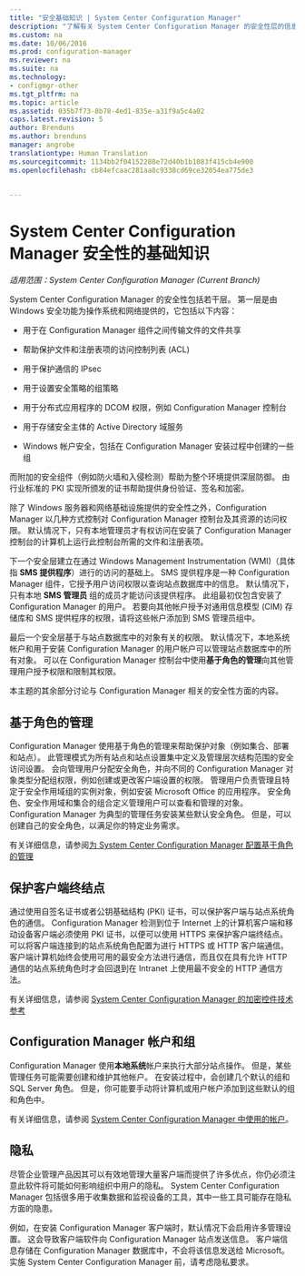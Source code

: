 ```yaml
---
title: "安全基础知识 | System Center Configuration Manager"
description: "了解有关 System Center Configuration Manager 的安全性层的信息。"
ms.custom: na
ms.date: 10/06/2016
ms.prod: configuration-manager
ms.reviewer: na
ms.suite: na
ms.technology:
- configmgr-other
ms.tgt_pltfrm: na
ms.topic: article
ms.assetid: 035b7f73-8b78-4ed1-835e-a31f9a5c4a02
caps.latest.revision: 5
author: Brenduns
ms.author: brenduns
manager: angrobe
translationtype: Human Translation
ms.sourcegitcommit: 1134bb2f04152288e72d40b1b1083f415cb4e900
ms.openlocfilehash: cb84efcaac281aa8c9338cd69ce32054ea775de3


---
```

# <a name="fundamentals-of-security-for-system-center-configuration-manager"></a>System Center Configuration Manager 安全性的基础知识

*适用范围：System Center Configuration Manager (Current Branch)*

System Center Configuration Manager 的安全性包括若干层。 第一层是由 Windows 安全功能为操作系统和网络提供的，它包括以下内容：  

-   用于在 Configuration Manager 组件之间传输文件的文件共享  

-   帮助保护文件和注册表项的访问控制列表 (ACL)  

-   用于保护通信的 IPsec  

-   用于设置安全策略的组策略  

-   用于分布式应用程序的 DCOM 权限，例如 Configuration Manager 控制台  

-   用于存储安全主体的 Active Directory 域服务  

-   Windows 帐户安全，包括在 Configuration Manager 安装过程中创建的一些组  

而附加的安全组件（例如防火墙和入侵检测）帮助为整个环境提供深层防御。 由行业标准的 PKI 实现所颁发的证书帮助提供身份验证、签名和加密。  

除了 Windows 服务器和网络基础设施提供的安全性之外，Configuration Manager 以几种方式控制对 Configuration Manager 控制台及其资源的访问权限。 默认情况下，只有本地管理员才有权访问在安装了 Configuration Manager 控制台的计算机上运行此控制台所需的文件和注册表项。  

下一个安全层建立在通过 Windows Management Instrumentation (WMI)（具体指 **SMS 提供程序**）进行的访问的基础上。 SMS 提供程序是一种 Configuration Manager 组件，它授予用户访问权限以查询站点数据库中的信息。 默认情况下，只有本地 **SMS 管理员** 组的成员才能访问该提供程序。 此组最初仅包含安装了 Configuration Manager 的用户。 若要向其他帐户授予对通用信息模型 (CIM) 存储库和 SMS 提供程序的权限，请将这些帐户添加到 SMS 管理员组中。  

最后一个安全层基于与站点数据库中的对象有关的权限。 默认情况下，本地系统帐户和用于安装 Configuration Manager 的用户帐户可以管理站点数据库中的所有对象。 可以在 Configuration Manager 控制台中使用**基于角色的管理**向其他管理用户授予权限和限制其权限。  

本主题的其余部分讨论与 Configuration Manager 相关的安全性方面的内容。  

## <a name="role-based-administration"></a>基于角色的管理  
 Configuration Manager 使用基于角色的管理来帮助保护对象（例如集合、部署和站点）。 此管理模式为所有站点和站点设置集中定义及管理层次结构范围的安全访问设置。 会向管理用户分配安全角色，并向不同的 Configuration Manager 对象类型分配组权限，例如创建或更改客户端设置的权限。 管理用户负责管理且特定于安全作用域组的实例对象，例如安装 Microsoft Office 的应用程序。 安全角色、安全作用域和集合的组合定义管理用户可以查看和管理的对象。 Configuration Manager 为典型的管理任务安装某些默认安全角色。 但是，可以创建自己的安全角色，以满足你的特定业务需求。  

 有关详细信息，请参阅[为 System Center Configuration Manager 配置基于角色的管理](../../core/servers/deploy/configure/configure-role-based-administration.md)  

## <a name="securing-client-endpoints"></a>保护客户端终结点  
 通过使用自签名证书或者公钥基础结构 (PKI) 证书，可以保护客户端与站点系统角色的通信。 Configuration Manager 检测到位于 Internet 上的计算机客户端和移动设备客户端必须使用 PKI 证书，以便可以使用 HTTPS 来保护客户端终结点。 可以将客户端连接到的站点系统角色配置为进行 HTTPS 或 HTTP 客户端通信。 客户端计算机始终会使用可用的最安全方法进行通信，而且仅在具有允许 HTTP 通信的站点系统角色时才会回退到在 Intranet 上使用最不安全的 HTTP 通信方法。  

 有关详细信息，请参阅 [System Center Configuration Manager 的加密控件技术参考](../../protect/deploy-use/cryptographic-controls-technical-reference.md)  

## <a name="configuration-manager-accounts-and-groups"></a>Configuration Manager 帐户和组  
 Configuration Manager 使用**本地系统**帐户来执行大部分站点操作。 但是，某些管理任务可能需要创建和维护其他帐户。 在安装过程中，会创建几个默认的组和 SQL Server 角色。 但是，你可能要手动将计算机或用户帐户添加到这些默认的组和角色中。  

 有关详细信息，请参阅 [System Center Configuration Manager 中使用的帐户](../../core/plan-design/hierarchy/accounts.md)。  

## <a name="privacy"></a>隐私  
 尽管企业管理产品因其可以有效地管理大量客户端而提供了许多优点，你仍必须注意此软件将可能如何影响组织中用户的隐私。 System Center Configuration Manager 包括很多用于收集数据和监视设备的工具，其中一些工具可能存在隐私方面的隐患。  

 例如，在安装 Configuration Manager 客户端时，默认情况下会启用许多管理设置。 这会导致客户端软件向 Configuration Manager 站点发送信息。 客户端信息存储在 Configuration Manager 数据库中，不会将该信息发送给 Microsoft。 实施 System Center Configuration Manager 前，请考虑隐私要求。  



<!--HONumber=Nov16_HO1-->


